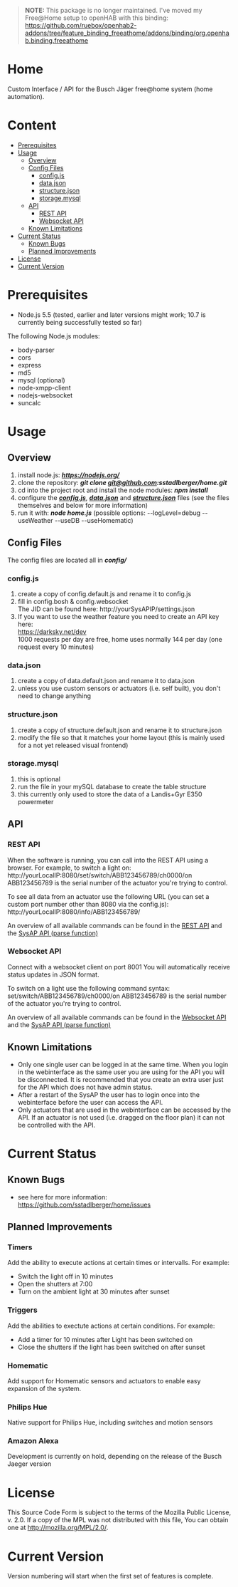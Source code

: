 > **NOTE:** This package is no longer maintained. I've moved my Free@Home setup to openHAB with this binding: https://github.com/ruebox/openhab2-addons/tree/feature_binding_freeathome/addons/binding/org.openhab.binding.freeathome





# Home
Custom Interface / API for the Busch Jäger free@home system (home automation). 

# Content
* [Prerequisites](#prerequisites)
* [Usage](#usage)
  * [Overview](#overview)
  * [Config Files](#config-files)
    * [config.js](#configjs)
    * [data.json](#datajson)
    * [structure.json](#structurejson)
    * [storage.mysql](#storagemysql)
  * [API](#api)
    * [REST API](#rest-api)
    * [Websocket API](#websocket-api)
  * [Known Limitations](#known-limitations)
* [Current Status](#current-status)
  * [Known Bugs](#known-bugs)
  * [Planned Improvements](#planned-improvements)
* [License](#license)
* [Current Version](#current-version)


# Prerequisites
- Node.js 5.5 (tested, earlier and later versions might work; 10.7 is currently being successfully tested so far)

The following Node.js modules:
- body-parser
- cors
- express
- md5
- mysql (optional)
- node-xmpp-client
- nodejs-websocket
- suncalc

# Usage
## Overview
1. install node.js: **_https://nodejs.org/_**
2. clone the repository: **_git clone git@github.com:sstadlberger/home.git_**
3. cd into the project root and install the node modules: **_npm install_**
4. configure the **_[config.js](#configjs)_**, **_[data.json](#datajson)_** and **_[structure.json](#structurejson)_** files (see the files themselves and below for more information)
5. run it with: **_node home.js_** (possible options: --logLevel=debug --useWeather --useDB --useHomematic)

## Config Files
The config files are located all in **_config/_**
### config.js
1. create a copy of config.default.js and rename it to config.js
2. fill in config.bosh & config.websocket<br>
   The JID can be found here: http://yourSysAPIP/settings.json
3. If you want to use the weather feature you need to create an API key here:<br>
   https://darksky.net/dev<br>
   1000 requests per day are free, home uses normally 144 per day (one request every 10 minutes)
### data.json
1. create a copy of data.default.json and rename it to data.json
2. unless you use custom sensors or actuators (i.e. self built), you don't need to change anything
### structure.json
1. create a copy of structure.default.json and rename it to structure.json
2. modify the file so that it matches your home layout (this is mainly used for a not yet released visual frontend)
### storage.mysql
1. this is optional
2. run the file in your mySQL database to create the table structure
3. this currently only used to store the data of a Landis+Gyr E350 powermeter

## API
### REST API
When the software is running, you can call into the REST API using a browser. For example, to switch a light on:
http://yourLocalIP:8080/set/switch/ABB123456789/ch0000/on
ABB123456789 is the serial number of the actuator you're trying to control.

To see all data from an actuator use the following URL (you can set a custom port number other than 8080 via the config.js):
http://yourLocalIP:8080/info/ABB123456789/

An overview of all available commands can be found in the [REST API](lib/api/webapi.js) and the [SysAP API (parse function)](lib/freeathome/sysap-external.js)
### Websocket API
Connect with a websocket client on port 8001
You will automatically receive status updates in JSON format. 

To switch on a light use the following command syntax: set/switch/ABB123456789/ch0000/on
ABB123456789 is the serial number of the actuator you're trying to control.

An overview of all available commands can be found in the [Websocket API](lib/api/socketapi.js) and the [SysAP API (parse function)](lib/freeathome/sysap-external.js)

## Known Limitations
- Only one single user can be logged in at the same time. When you login in the webinterface as the same user you are using for the API you will be disconnected. It is recommended that you create an extra user just for the API which does not have admin status.
- After a restart of the SysAP the user has to login once into the webinterface before the user can access the API.
- Only actuators that are used in the webinterface can be accessed by the API. If an actuator is not used (i.e. dragged on the floor plan) it can not be controlled with the API.

# Current Status

## Known Bugs
- see here for more information: https://github.com/sstadlberger/home/issues

## Planned Improvements
### Timers
Add the ability to execute actions at certain times or intervalls. For example:
- Switch the light off in 10 minutes
- Open the shutters at 7:00
- Turn on the ambient light at 30 minutes after sunset

### Triggers
Add the abilities to exectute actions at certain conditions. For example:
- Add a timer for 10 minutes after Light has been switched on
- Close the shutters if the light has been switched on after sunset

### Homematic
Add support for Homematic sensors and actuators to enable easy expansion of the system.

### Philips Hue
Native support for Philips Hue, including switches and motion sensors

### Amazon Alexa
Development is currently on hold, depending on the release of the Busch Jaeger version

# License
This Source Code Form is subject to the terms of the Mozilla Public License, v. 2.0. If a copy of the MPL was not distributed with this file, You can obtain one at http://mozilla.org/MPL/2.0/.

# Current Version
Version numbering will start when the first set of features is complete.
